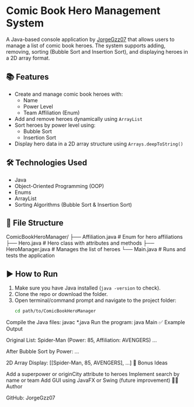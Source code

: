 # Comic Book Hero Management System

A Java-based console application by [JorgeGzz07](https://github.com/JorgeGzz07) that allows users to manage a list of comic book heroes. The system supports adding, removing, sorting (Bubble Sort and Insertion Sort), and displaying heroes in a 2D array format.

## 📚 Features

- Create and manage comic book heroes with:
  - Name
  - Power Level
  - Team Affiliation (Enum)
- Add and remove heroes dynamically using `ArrayList`
- Sort heroes by power level using:
  - Bubble Sort
  - Insertion Sort
- Display hero data in a 2D array structure using `Arrays.deepToString()`

## 🛠️ Technologies Used

- Java
- Object-Oriented Programming (OOP)
- Enums
- ArrayList
- Sorting Algorithms (Bubble Sort & Insertion Sort)

## 📁 File Structure

ComicBookHeroManager/
├── Affiliation.java # Enum for hero affiliations
├── Hero.java # Hero class with attributes and methods
├── HeroManager.java # Manages the list of heroes
└── Main.java # Runs and tests the application


## ▶️ How to Run

1. Make sure you have Java installed (`java -version` to check).
2. Clone the repo or download the folder.
3. Open terminal/command prompt and navigate to the project folder:
   ```bash
   cd path/to/ComicBookHeroManager
Compile the Java files:
javac *.java
Run the program:
java Main
✅ Example Output

Original List:
Spider-Man (Power: 85, Affiliation: AVENGERS)
...

After Bubble Sort by Power:
...

2D Array Display:
[[Spider-Man, 85, AVENGERS], ...]
🧠 Bonus Ideas

Add a superpower or originCity attribute to heroes
Implement search by name or team
Add GUI using JavaFX or Swing (future improvement)
👨‍💻 Author

GitHub: JorgeGzz07